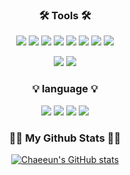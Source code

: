 
<h3 align="center">🛠️ Tools 🛠️</h3>
<div align="center">

<a target="_blank"><img src="https://img.shields.io/badge/SpringBoot-6DB33F?style=flat-square&logo=SpringBoot&logoColor=white"/></a>
<a target="_blank"><img src="https://img.shields.io/badge/Node.js-339933?style=flat-square&logo=Node.js&logoColor=white"/></a>
<a target="_blank"><img src="https://img.shields.io/badge/Azure-232F3E?style=flat-square&logo=Azure&logoColor=white"/></a>
<a target="_blank"><img src="https://img.shields.io/badge/Azure-232F3E?style=flat-square&logo=Docker&logoColor=white"/></a>
<a target="_blank"><img src="https://img.shields.io/badge/MySQL-4479A1?style=flat-square&logo=MySQL&logoColor=white"/></a>
<a target="_blank"><img src="https://img.shields.io/badge/MongoDB-47A248?style=flat-square&logo=MongoDB&logoColor=white"/></a>
<a target="_blank"><img src="https://img.shields.io/badge/Android-34A853?style=flat-square&logo=Android&logoColor=white"/></a>
<a target="_blank"><img src="https://img.shields.io/badge/Git-F05032?style=flat-square&logo=Git&logoColor=white"/></a>
<div></div>
<a target="_blank"><img src="https://img.shields.io/badge/openCV-5C3EE8?style=flat-square&logo=openCV&logoColor=white"/></a>
<a target="_blank"><img src="https://img.shields.io/badge/keras-FF6F00?style=flat-square&logo=TensorFlow&logoColor=white"/></a>

<h3 align="center">💡 language 💡</h3>
<div align="center">
<a target="_blank"><img src="https://img.shields.io/badge/Python-3776AB?style=flat-square&logo=Python&logoColor=white"/></a>
<a target="_blank"><img src="https://img.shields.io/badge/Java-FF7800?style=flat-square&logo=Java&logoColor=white"/></a>
<a target="_blank"><img src="https://img.shields.io/badge/Kotlin-7F52FF?style=flat-square&logo=Kotlin&logoColor=white"/></a>
<a target="_blank"><img src="https://img.shields.io/badge/SQL-F7DF1E?style=flat-square&logo=JavaScript&logoColor=white"/></a>

<h3 align="center">👩‍💻 My Github Stats 👩‍💻</h3>
<div align="center">

[![Chaeeun's GitHub stats](https://github-readme-stats.vercel.app/api?username=kchaeeun&hide_title=true&show_icons=true&include_all_commits=true&disable_animations=true&theme=vue)](https://github.com/anuraghazra/github-readme-stats)
</div>

